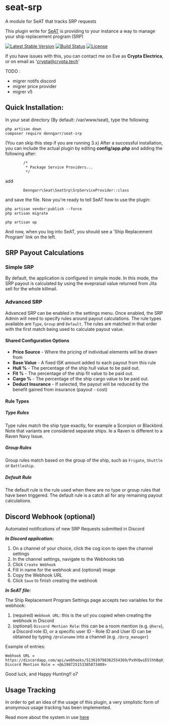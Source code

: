 # seat-srp
A module for SeAT that tracks SRP requests

This plugin write for [SeAT](https://github.com/eveseat/seat) is providing to your instance a way to manage your ship replacement program (SRP)

[![Latest Stable Version](https://img.shields.io/packagist/v/denngarr/seat-srp.svg?style=flat-square)]()
[![Build Status](https://img.shields.io/travis/dysath/seat-srp.svg?style=flat-square)](https://travis-ci.org/dysath/seat-srp)
[![License](https://img.shields.io/badge/license-GPLv2-blue.svg?style=flat-square)](https://raw.githubusercontent.com/dysath/seat-srp/master/LICENSE)

If you have issues with this, you can contact me on Eve as **Crypta Electrica**, or on email as 'crypta@crypta.tech'

TODO :
- migrer notifs discord
- migrer price provider
- migrer v5

## Quick Installation:

In your seat directory (By default:  /var/www/seat), type the following:

```
php artisan down
composer require denngarr/seat-srp
```

(You can skip this step if you are running 3.x)
After a successful installation, you can include the actual plugin by editing **config/app.php** and adding the following after:

```
        /*
         * Package Service Providers...
         */
```
add
```
        Denngarr\Seat\SeatSrp\SrpServiceProvider::class
```

and save the file.  Now you're ready to tell SeAT how to use the plugin:

```
php artisan vendor:publish --force
php artisan migrate

php artisan up
```

And now, when you log into SeAT, you should see a 'Ship Replacement Program' link on the left.

## SRP Payout Calculations

### Simple SRP

By default, the application is configured in simple mode. In this mode, the SRP payout is calculated by using the evepraisal value returned from Jita sell for the whole killmail.

### Advanced SRP

Advanced SRP can be enabled in the settings menu. Once enabled, the SRP Admin will need to specify rules around payout calculations. The rule types available are `Type`, `Group` and `Default`. The rules are matched in that order with the first match being used to calculate payout value.

#### Shared Configuration Options

- **Price Source** - Where the pricing of individual elements will be drawn from
- **Base Value** - A fixed ISK amount added to each payout from this rule
- **Hull %** - The percentage of the ship hull value to be paid out. 
- **Fit %** - The percentage of the ship fit value to be paid out. 
- **Cargo %** - The percentage of the ship cargo value to be paid out. 
- **Deduct Insurance** - If selected, the payout will be reduced by the benefit gained from insurance (payout - cost)

#### Rule Types

##### Type Rules
Type rules match the ship type exactly, for example a Scorpion or Blackbird. Note that variants are considered separate ships. Ie a Raven is different to a Raven Navy Issue. 

##### Group Rules
Group rules match based on the group of the ship, such as `Frigate`, `Shuttle` or `Battleship`.

##### Default Rule
The default rule is the rule used when there are no type or group rules that have been triggered. The default rule is a catch all for any remaining payout calculations.

## Discord Webhook (optional)

Automated notifications of new SRP Requests submitted in Discord

***In Discord application:***

1. On a channel of your choice, click the cog icon to open the channel settings
2. In the channel settings, navigate to the Webhooks tab
3. Click `Create Webhook`
4. Fill in name for the webhook and (optional) image
5. Copy the Webhook URL
6. Click `Save` to finish creating the webhook

***In SeAT file:***

The Ship Replacement Program Settings page accepts two variables for the webhook:

1. (required) `Webhook URL`: this is the url you copied when creating the webhook in Discord
2. (optional) `Discord Mention Role`: this can be a room mention (e.g. `@here`), a Discord role ID, or a specific user ID
        - Role ID and User ID can be obtained by typing `/@rolename` into a channel (e.g. `/@srp_manager`) 


Example of entries:

```
Webhook URL = https://discordapp.com/api/webhooks/513619798362554369/Px9VQwiE5lhhBqOjW7rFBuLmLzMimwcklC2kIDJhQ9hLcDzCRPCkbI0LgWq6YwIbFtuk
Discord Mention Role = <@&198725153385873409>
```


Good luck, and Happy Hunting!!  o7


## Usage Tracking

In order to get an idea of the usage of this plugin, a very simplistic form of anonymous usage tracking has been implemented.

Read more about the system in use [here](https://github.com/Crypta-Eve/snoopy)
